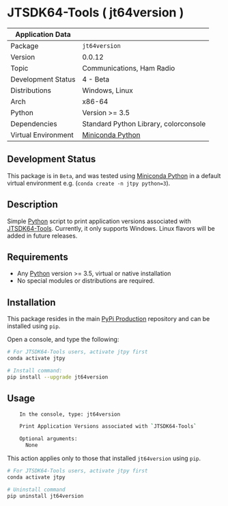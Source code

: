 # JTSDK64-Tools ( jt64version )

| Application Data ||
| ---| --- |
| Package             | `jt64version`
| Version             | 0.0.12
| Topic               | Communications, Ham Radio
| Development Status  | 4 - Beta
| Distributions       | Windows, Linux
| Arch                | x86-64
| Python              | Version >= 3.5
| Dependencies        | Standard Python Library, colorconsole
| Virtual Environment | [Miniconda Python]

## Development Status

This package is in `Beta`, and was tested using [Miniconda Python][]
in a default virtual environment e.g. (`conda create -n jtpy python=3`).

## Description

Simple [Python][] script to print application versions associated with
[JTSDK64-Tools][]. Currently, it only supports Windows. Linux flavors will be
added in future releases.

## Requirements

- Any [Python][] version >= 3.5, virtual or native installation
- No special modules or distributions are required.

## Installation

This package resides in the main [PyPi Production][] repository and can be
installed using `pip`.

Open a console, and type the following:

```bash
# For JTSDK64-Tools users, activate jtpy first
conda activate jtpy

# Install command:
pip install --upgrade jt64version
```

## Usage

```bash
    In the console, type: jt64version

    Print Application Versions associated with `JTSDK64-Tools`

    Optional arguments:
      None
```

This action applies only to those that installed `jt64version` using `pip`.

```bash
# For JTSDK64-Tools users, activate jtpy first
conda activate jtpy

# Uninstall command
pip uninstall jt64version
```

[Install Miniconda Python]: `https://ki7mt.github.io/jtsdk64-tools/`
[JTSDK64-Tools]: `https://github.com/KI7MT/jtsdk64-tools`
[test.pypi.org]: `https://test.pypi.org/project/jt64version/`
[PyPi Production]: `https://pypi.org/project/jt64version/`
[Miniconda Python]: `https://docs.conda.io/en/latest/miniconda.html`
[Python]: `https://www.python.org/`
